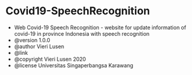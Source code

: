 # Covid19-SpeechRecognition
* Web Covid-19 Speech Recognition - website for update information of covid-19 in province Indonesia with speech recognition
* @version 1.0.0
* @author Vieri Lusen
* @link 
* @copyright Vieri Lusen 2020
* @license Universitas Singaperbangsa Karawang
